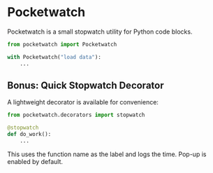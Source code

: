 # Pocketwatch

Pocketwatch is a small stopwatch utility for Python code blocks.

```python
from pocketwatch import Pocketwatch

with Pocketwatch("load data"):
    ...
```

## Bonus: Quick Stopwatch Decorator

A lightweight decorator is available for convenience:

```python
from pocketwatch.decorators import stopwatch

@stopwatch
def do_work():
    ...
```

This uses the function name as the label and logs the time. Pop-up is enabled by default.
